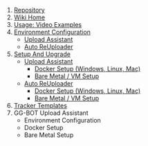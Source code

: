 1. [Repository](https://gitlab.com/NoobMaster669/gg-bot-upload-assistant)
2. [Wiki Home](https://gitlab.com/NoobMaster669/gg-bot-upload-assistant/-/wikis/home)
3. [Usage: Video Examples](https://gitlab.com/NoobMaster669/gg-bot-upload-assistant/-/wikis/Usage:-Video-Examples)
4. [Environment Configuration](https://gitlab.com/NoobMaster669/gg-bot-upload-assistant/-/wikis/home)
    - [Upload Assistant](https://gitlab.com/NoobMaster669/gg-bot-upload-assistant/-/wikis/Environment-Configuration-File)
    - [Auto ReUploader](https://gitlab.com/NoobMaster669/gg-bot-upload-assistant/-/wikis/Environment-Configuration:-Auto-ReUploader)
5. [Setup And Upgrade](https://gitlab.com/NoobMaster669/gg-bot-upload-assistant/-/wikis/home)
    - [Upload Assistant](https://gitlab.com/NoobMaster669/gg-bot-upload-assistant/-/wikis/Setup-and-Upgrade:-Upload-Assistant)
        - [Docker Setup (Windows, Linux, Mac)](https://gitlab.com/NoobMaster669/gg-bot-upload-assistant/-/wikis/home)
        - [Bare Metal / VM Setup](https://gitlab.com/NoobMaster669/gg-bot-upload-assistant/-/wikis/home)
    - [Auto ReUploader](https://gitlab.com/NoobMaster669/gg-bot-upload-assistant/-/wikis/Setup-and-Upgrade:-Auto-ReUploader)
        - [Docker Setup (Windows, Linux, Mac)](https://gitlab.com/NoobMaster669/gg-bot-upload-assistant/-/wikis/home)
        - [Bare Metal / VM Setup](https://gitlab.com/NoobMaster669/gg-bot-upload-assistant/-/wikis/home)
6. [Tracker Templates](https://gitlab.com/NoobMaster669/gg-bot-upload-assistant/-/wikis/Tracker-Templates)
7. GG-BOT Upload Assistant
    - Environment Configuration
    - Docker Setup
    - Bare Metal Setup